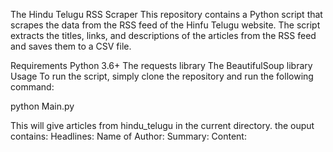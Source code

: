 The Hindu Telugu RSS Scraper
This repository contains a Python script that scrapes the data from the RSS feed of the Hinfu Telugu website. The script extracts the titles, links, and descriptions of the articles from the RSS feed and saves them to a CSV file.

Requirements
Python 3.6+
The requests library
The BeautifulSoup library
Usage
To run the script, simply clone the repository and run the following command:

python Main.py

This will give articles from hindu_telugu in the current directory.
the ouput contains:
Headlines:
Name of Author:
Summary:
Content:


